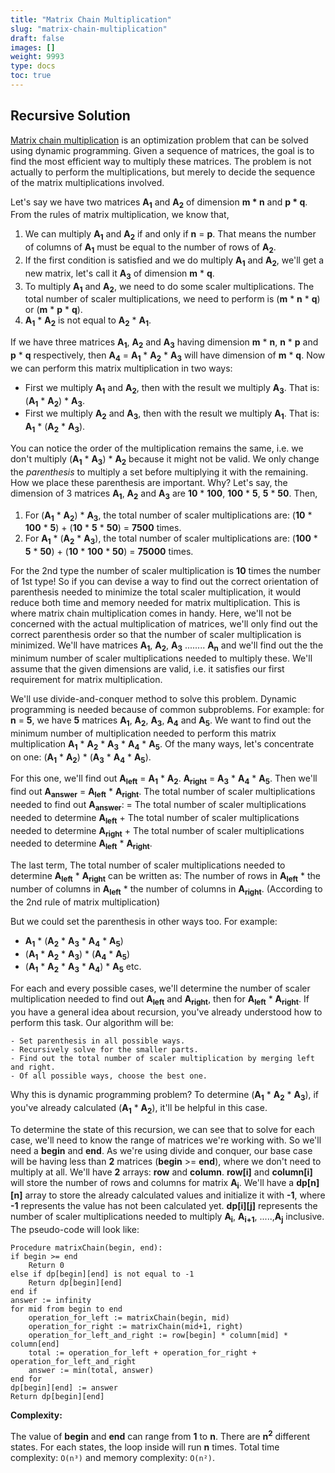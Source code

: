 ```yaml
---
title: "Matrix Chain Multiplication"
slug: "matrix-chain-multiplication"
draft: false
images: []
weight: 9993
type: docs
toc: true
---
```


## Recursive Solution
[Matrix chain multiplication](https://en.wikipedia.org/wiki/Matrix_chain_multiplication) is an optimization problem that can be solved using dynamic programming. Given a sequence of matrices, the goal is to find the most efficient way to multiply these matrices. The problem is not actually to perform the multiplications, but merely to decide the sequence of the matrix multiplications involved.

Let's say we have two matrices **A<sub>1</sub>** and **A<sub>2</sub>** of dimension **m * n** and **p * q**. From the rules of matrix multiplication, we know that,
 1. We can multiply **A<sub>1</sub>** and **A<sub>2</sub>** if and only if **n** =  **p**. That means the number of columns of **A<sub>1</sub>** must be equal to the number of rows of **A<sub>2</sub>**.
 2. If the first condition is satisfied and we do multiply **A<sub>1</sub>** and **A<sub>2</sub>**, we'll get a new matrix, let's call it **A<sub>3</sub>** of dimension **m** * **q**.
 3. To multiply **A<sub>1</sub>** and **A<sub>2</sub>**, we need to do some scaler multiplications. The total number of scaler multiplications, we need to perform is (**m** * **n** * **q**) or (**m** * **p** * **q**).
 4. **A<sub>1</sub>** * **A<sub>2</sub>** is not equal to **A<sub>2</sub>** * **A<sub>1</sub>**.

If we have three matrices **A<sub>1</sub>**, **A<sub>2</sub>** and **A<sub>3</sub>** having dimension **m** * **n**, **n** * **p** and **p** * **q** respectively, then **A<sub>4</sub>** = **A<sub>1</sub>** * **A<sub>2</sub>** * **A<sub>3</sub>** will have dimension of **m** * **q**. Now we can perform this matrix multiplication in two ways:
 - First we multiply **A<sub>1</sub>** and **A<sub>2</sub>**, then with the result we multiply **A<sub>3</sub>**. That is: (**A<sub>1</sub>** * **A<sub>2</sub>**) * **A<sub>3</sub>**.
 - First we multiply **A<sub>2</sub>** and **A<sub>3</sub>**, then with the result we multiply **A<sub>1</sub>**. That is: **A<sub>1</sub>** * (**A<sub>2</sub>** * **A<sub>3</sub>**).

You can notice the order of the multiplication remains the same, i.e. we don't multiply (**A<sub>1</sub>** * **A<sub>3</sub>**) * **A<sub>2</sub>** because it might not be valid. We only change the *parenthesis* to multiply a set before multiplying it with the remaining. How we place these parenthesis are important. Why? Let's say, the dimension of 3 matrices **A<sub>1</sub>**, **A<sub>2</sub>** and **A<sub>3</sub>** are **10** * **100**, **100** * **5**, **5** * **50**. Then,
 1. For (**A<sub>1</sub>** * **A<sub>2</sub>**) * **A<sub>3</sub>**, the total number of scaler multiplications are: (**10** * **100** * **5**) + (**10** * **5** * **50**) = **7500** times.
 2. For **A<sub>1</sub>** * (**A<sub>2</sub>** * **A<sub>3</sub>**), the total number of scaler multiplications are: (**100** * **5** * **50**) + (**10** * **100** * **50**) = **75000** times.

For the 2nd type the number of scaler multiplication is **10** times the number of 1st type! So if you can devise a way to find out the correct orientation of parenthesis needed to minimize the total scaler multiplication, it would reduce both time and memory needed for matrix multiplication. This is where matrix chain multiplication comes in handy. Here, we'll not be concerned with the actual multiplication of matrices, we'll only find out the correct parenthesis order so that the number of scaler multiplication is minimized. We'll have matrices **A<sub>1</sub>**, **A<sub>2</sub>**, **A<sub>3</sub>** ........ **A<sub>n</sub>** and we'll find out the the minimum number of scaler multiplications needed to multiply these. We'll assume that the given dimensions are valid, i.e. it satisfies our first requirement for matrix multiplication.

We'll use divide-and-conquer method to solve this problem. Dynamic programming is needed because of common subproblems. For example: for **n** = **5**, we have **5** matrices **A<sub>1</sub>**, **A<sub>2</sub>**, **A<sub>3</sub>**, **A<sub>4</sub>** and **A<sub>5</sub>**. We want to find out the minimum number of multiplication needed to perform this matrix multiplication **A<sub>1</sub>** * **A<sub>2</sub>** * **A<sub>3</sub>** * **A<sub>4</sub>** * **A<sub>5</sub>**. Of the many ways, let's concentrate on one: (**A<sub>1</sub>** * **A<sub>2</sub>**) * (**A<sub>3</sub>** * **A<sub>4</sub>** * **A<sub>5</sub>**).

For this one, we'll find out **A<sub>left</sub>** = **A<sub>1</sub>** * **A<sub>2</sub>**. **A<sub>right</sub>** = **A<sub>3</sub>** * **A<sub>4</sub>** * **A<sub>5</sub>**. Then we'll find out **A<sub>answer</sub>** = **A<sub>left</sub>** * **A<sub>right</sub>**. The total number of scaler multiplications needed to find out **A<sub>answer</sub>**: = The total number of scaler multiplications needed to determine **A<sub>left</sub>** + The total number of scaler multiplications needed to determine **A<sub>right</sub>** + The total number of scaler multiplications needed to determine **A<sub>left</sub>** * **A<sub>right</sub>**.

The last term, The total number of scaler multiplications needed to determine **A<sub>left</sub>** * **A<sub>right</sub>** can be written as: The number of rows in **A<sub>left</sub>** * the number of columns in **A<sub>left</sub>** * the number of columns in **A<sub>right</sub>**. (According to the 2nd rule of matrix multiplication)

But we could set the parenthesis in other ways too. For example:
 - **A<sub>1</sub>** * (**A<sub>2</sub>** * **A<sub>3</sub>** * **A<sub>4</sub>** * **A<sub>5</sub>**)
 - (**A<sub>1</sub>** * **A<sub>2</sub>** * **A<sub>3</sub>**) * (**A<sub>4</sub>** * **A<sub>5</sub>**)
 - (**A<sub>1</sub>** * **A<sub>2</sub>** * **A<sub>3</sub>** * **A<sub>4</sub>**) * **A<sub>5</sub>** etc.

For each and every possible cases, we'll determine the number of scaler multiplication needed to find out **A<sub>left</sub>** and **A<sub>right</sub>**, then for **A<sub>left</sub>** * **A<sub>right</sub>**. If you have a general idea about recursion, you've already understood how to perform this task. Our algorithm will be:

    - Set parenthesis in all possible ways.
    - Recursively solve for the smaller parts.
    - Find out the total number of scaler multiplication by merging left and right.
    - Of all possible ways, choose the best one.
Why this is dynamic programming problem? To determine (**A<sub>1</sub>** * **A<sub>2</sub>** * **A<sub>3</sub>**), if you've already calculated (**A<sub>1</sub>** * **A<sub>2</sub>**), it'll be helpful in this case.

To determine the state of this recursion, we can see that to solve for each case, we'll need to know the range of matrices we're working with. So we'll need a **begin** and **end**. As we're using divide and conquer, our base case will be having less than **2** matrices (**begin** >= **end**), where we don't need to multiply at all. We'll have **2** arrays: **row** and **column**. **row\[i]** and **column\[i]** will store the number of rows and columns for matrix **A<sub>i</sub>**. We'll have a **dp\[n]\[n]** array to store the already calculated values and initialize it with **-1**, where **-1** represents the value has not been calculated yet. **dp\[i]\[j]** represents the number of scaler multiplications needed to multiply **A<sub>i</sub>**, **A<sub>i+1</sub>**, .....,**A<sub>j</sub>** inclusive. The pseudo-code will look like:

    Procedure matrixChain(begin, end):
    if begin >= end
        Return 0
    else if dp[begin][end] is not equal to -1
        Return dp[begin][end]
    end if
    answer := infinity
    for mid from begin to end
        operation_for_left := matrixChain(begin, mid)
        operation_for_right := matrixChain(mid+1, right)
        operation_for_left_and_right := row[begin] * column[mid] * column[end]
        total := operation_for_left + operation_for_right + operation_for_left_and_right
        answer := min(total, answer)
    end for
    dp[begin][end] := answer
    Return dp[begin][end]
**Complexity:**

The value of **begin** and **end** can range from **1** to **n**. There are **n<sup>2</sup>** different states. For each states, the loop inside will run **n** times. Total time complexity: `O(n³)` and memory complexity: `O(n²)`.


